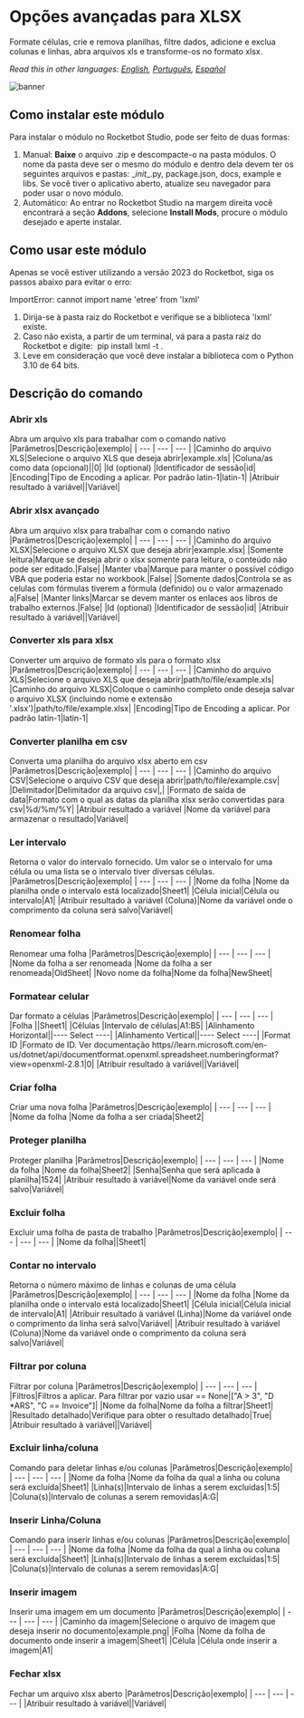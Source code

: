 



# Opções avançadas para XLSX
  
Formate células, crie e remova planilhas, filtre dados, adicione e exclua colunas e linhas, abra arquivos xls e transforme-os no formato xlsx.  

*Read this in other languages: [English](Manual_AdvancedXLSX.md), [Português](Manual_AdvancedXLSX.pr.md), [Español](Manual_AdvancedXLSX.es.md)*
  
![banner](imgs/Banner_AdvancedXLSX.png)
## Como instalar este módulo
  
Para instalar o módulo no Rocketbot Studio, pode ser feito de duas formas:
1. Manual: __Baixe__ o arquivo .zip e descompacte-o na pasta módulos. O nome da pasta deve ser o mesmo do módulo e dentro dela devem ter os seguintes arquivos e pastas: \__init__.py, package.json, docs, example e libs. Se você tiver o aplicativo aberto, atualize seu navegador para poder usar o novo módulo.
2. Automático: Ao entrar no Rocketbot Studio na margem direita você encontrará a seção **Addons**, selecione **Install Mods**, procure o módulo desejado e aperte instalar.  



## Como usar este módulo

Apenas se você estiver utilizando a versão 2023 do Rocketbot, siga os passos abaixo para evitar o erro:

ImportError: cannot import name 'etree' from 'lxml'

1. Dirija-se à pasta raiz do Rocketbot e verifique se a biblioteca 'lxml' existe.
2. Caso não exista, a partir de um terminal, vá para a pasta raiz do Rocketbot e digite:  pip install lxml -t .
3. Leve em consideração que você deve instalar a biblioteca com o Python 3.10 de 64 bits.

## Descrição do comando

### Abrir xls
  
Abra um arquivo xls para trabalhar com o comando nativo
|Parâmetros|Descrição|exemplo|
| --- | --- | --- |
|Caminho do arquivo XLS|Selecione o arquivo XLS que deseja abrir|example.xls|
|Coluna/as como data (opcional)||0|
|Id (optional) |Identificador de sessão|id|
|Encoding|Tipo de Encoding a aplicar. Por padrão latin-1|latin-1|
|Atribuir resultado à variável||Variável|

### Abrir xlsx avançado
  
Abra um arquivo xlsx para trabalhar com o comando nativo
|Parâmetros|Descrição|exemplo|
| --- | --- | --- |
|Caminho do arquivo XLSX|Selecione o arquivo XLSX que deseja abrir|example.xlsx|
|Somente leitura|Marque se deseja abrir o xlsx somente para leitura, o conteúdo não pode ser editado.|False|
|Manter vba|Marque para manter o possível código VBA que poderia estar no workbook.|False|
|Somente dados|Controla se as celulas com fórmulas tiverem a fórmula (definido) ou o valor armazenado a|False|
|Manter links|Marcar se devem manter os enlaces aos libros de trabalho externos.|False|
|Id (optional) |Identificador de sessão|id|
|Atribuir resultado à variável||Variável|

### Converter xls para xlsx
  
Converter um arquivo de formato xls para o formato xlsx
|Parâmetros|Descrição|exemplo|
| --- | --- | --- |
|Caminho do arquivo XLS|Selecione o arquivo XLS que deseja abrir|path/to/file/example.xls|
|Caminho do arquivo XLSX|Coloque o caminho completo onde deseja salvar o arquivo XLSX (incluindo nome e extensão '.xlsx')|path/to/file/example.xlsx|
|Encoding|Tipo de Encoding a aplicar. Por padrão latin-1|latin-1|

### Converter planilha em csv
  
Converta uma planilha do arquivo xlsx aberto em csv
|Parâmetros|Descrição|exemplo|
| --- | --- | --- |
|Caminho do arquivo CSV|Selecione o arquivo CSV que deseja abrir|path/to/file/example.csv|
|Delimitador|Delimitador da arquivo csv|,|
|Formato de saída de data|Formato com o qual as datas da planilha xlsx serão convertidas para csv|%d/%m/%Y|
|Atribuir resultado a variável |Nome da variável para armazenar o resultado|Variável|

### Ler intervalo
  
Retorna o valor do intervalo fornecido. Um valor se o intervalo for uma célula ou uma lista se o intervalo tiver diversas células.
|Parâmetros|Descrição|exemplo|
| --- | --- | --- |
|Nome da folha |Nome da planilha onde o intervalo está localizado|Sheet1|
|Célula inicial|Célula ou intervalo|A1|
|Atribuir resultado à variável (Coluna)|Nome da variável onde o comprimento da coluna será salvo|Variável|

### Renomear folha
  
Renomear uma folha
|Parâmetros|Descrição|exemplo|
| --- | --- | --- |
|Nome da folha a ser renomeada |Nome da folha a ser renomeada|OldSheet|
|Novo nome da folha|Nome da folha|NewSheet|

### Formatear celular
  
Dar formato a células
|Parâmetros|Descrição|exemplo|
| --- | --- | --- |
|Folha ||Sheet1|
|Células |Intervalo de células|A1:B5|
|Alinhamento Horizontal||---- Select ----|
|Alinhamento Vertical||---- Select ----|
|Format ID |Formato de ID. Ver documentação https//learn.microsoft.com/en-us/dotnet/api/documentformat.openxml.spreadsheet.numberingformat?view=openxml-2.8.1|0|
|Atribuir resultado à variável||Variável|

### Criar folha
  
Criar uma nova folha
|Parâmetros|Descrição|exemplo|
| --- | --- | --- |
|Nome da folha |Nome da folha a ser criada|Sheet2|

### Proteger planilha
  
Proteger planilha
|Parâmetros|Descrição|exemplo|
| --- | --- | --- |
|Nome da folha |Nome da folha|Sheet2|
|Senha|Senha que será aplicada à planilha|1524|
|Atribuir resultado à variável|Nome da variável onde será salvo|Variável|

### Excluir folha
  
Excluir uma folha de pasta de trabalho
|Parâmetros|Descrição|exemplo|
| --- | --- | --- |
|Nome da folha||Sheet1|

### Contar no intervalo
  
Retorna o número máximo de linhas e colunas de uma célula
|Parâmetros|Descrição|exemplo|
| --- | --- | --- |
|Nome da folha |Nome da planilha onde o intervalo está localizado|Sheet1|
|Célula inicial|Célula inicial de intervalo|A1|
|Atribuir resultado à variável (Linha)|Nome da variável onde o comprimento da linha será salvo|Variável|
|Atribuir resultado à variável (Coluna)|Nome da variável onde o comprimento da coluna será salvo|Variável|

### Filtrar por coluna
  
Filtrar por coluna
|Parâmetros|Descrição|exemplo|
| --- | --- | --- |
|Filtros|Filtros a aplicar. Para filtrar por vazio usar == None|["A > 3", "D *ARS", "C == Invoice"]|
|Nome da folha|Nome da folha a filtrar|Sheet1|
|Resultado detalhado|Verifique para obter o resultado detalhado|True|
|Atribuir resultado à variável||Variável|

### Excluir linha/coluna
  
Comando para deletar linhas e/ou colunas
|Parâmetros|Descrição|exemplo|
| --- | --- | --- |
|Nome da folha |Nome da folha da qual a linha ou coluna será excluída|Sheet1|
|Linha(s)|Intervalo de linhas a serem excluídas|1:5|
|Coluna(s)|Intervalo de colunas a serem removidas|A:G|

### Inserir Linha/Coluna
  
Comando para inserir linhas e/ou colunas
|Parâmetros|Descrição|exemplo|
| --- | --- | --- |
|Nome da folha |Nome da folha da qual a linha ou coluna será excluída|Sheet1|
|Linha(s)|Intervalo de linhas a serem excluídas|1:5|
|Coluna(s)|Intervalo de colunas a serem removidas|A:G|

### Inserir imagem
  
Inserir uma imagem em um documento
|Parâmetros|Descrição|exemplo|
| --- | --- | --- |
|Caminho da imagem|Selecione o arquivo de imagem que deseja inserir no documento|example.png|
|Folha |Nome da folha de documento onde inserir a imagem|Sheet1|
|Célula |Célula onde inserir a imagem|A1|

### Fechar xlsx
  
Fechar um arquivo xlsx aberto
|Parâmetros|Descrição|exemplo|
| --- | --- | --- |
|Atribuir resultado à variável||Variável|
